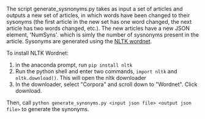 The script generate_sysnonyms.py takes as input a set of articles and outputs a new set of articles, in which words have been changed
to their sysonyms (the first article in the new set has one word changed, the next article has two words changed, etc.). The new articles
have a new JSON element, 'NumSyns'. which is simly the number of sysnonyms present in the article. Sysonyms are generated using the
[NLTK wordnet](https://www.nltk.org/).

To install NLTK Wordnet:
1. in the anaconda prompt, run `pip install nltk`
2. Run the python shell and enter two commands, `import nltk` and `nltk.download()`. This will open the nltk downloader
3. In the downloader, select "Corpora" and scroll down to "Wordnet". Click download.

Then, call `python generate_synonyms.py <input json file> <output json file>` to generate the synonyms.

